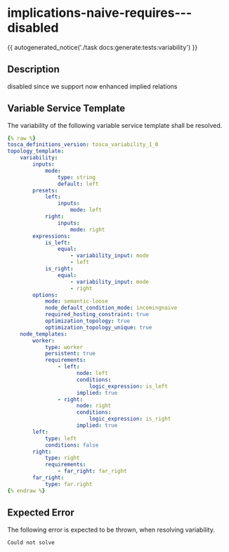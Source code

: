 # implications-naive-requires---disabled

{{ autogenerated_notice('./task docs:generate:tests:variability') }}

## Description

disabled since we support now enhanced implied relations

## Variable Service Template

The variability of the following variable service template shall be resolved.

```yaml linenums="1"
{% raw %}
tosca_definitions_version: tosca_variability_1_0
topology_template:
    variability:
        inputs:
            mode:
                type: string
                default: left
        presets:
            left:
                inputs:
                    mode: left
            right:
                inputs:
                    mode: right
        expressions:
            is_left:
                equal:
                    - variability_input: mode
                    - left
            is_right:
                equal:
                    - variability_input: mode
                    - right
        options:
            mode: semantic-loose
            node_default_condition_mode: incomingnaive
            required_hosting_constraint: true
            optimization_topology: true
            optimization_topology_unique: true
    node_templates:
        worker:
            type: worker
            persistent: true
            requirements:
                - left:
                      node: left
                      conditions:
                          logic_expression: is_left
                      implied: true
                - right:
                      node: right
                      conditions:
                          logic_expression: is_right
                      implied: true
        left:
            type: left
            conditions: false
        right:
            type: right
            requirements:
                - far_right: far_right
        far_right:
            type: far.right
{% endraw %}
```





## Expected Error

The following error is expected to be thrown, when resolving variability.

```text linenums="1"
Could not solve
```
